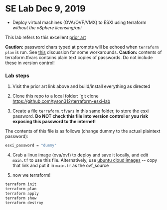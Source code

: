 # SE Lab Dec 9, 2019

* Deploy virtual machines (OVA/OVF/VMX) to ESXI using terraform _without the vSphere licensing/api_

This lab refers to this excellent [prior art](https://github.com/josenk/terraform-provider-esxi)

**Caution:** password chars typed at prompts will be echoed when `terraform plan` is run.
See [this](https://www.linode.com/docs/applications/configuration-management/secrets-management-with-terraform/) discussion for some workarounds.
**Caution:** contents of terraform.tfvars contains plain text copies of passwords. Do not include these in version control!

### Lab steps

1. Visit the prior art link above and build/install everything as directed

2. Clone this repo to a local folder: `git clone https://github.com/tyson312/terraform-esxi-lab

3. Create a file `terraform.tfvars` in this same folder, to store the esxi password. **Do NOT check this file into version control or you risk exposing this password to the internet!** 

The contents of this file is as follows (change dummy to the actual plaintext password):

```bash
esxi_password = "dummy"
```

4. Grab a linux image (ova/ovf) to deploy and save it locally, and edit `main.tf` to use this file. Alternatively, use [ubuntu cloud images](https://cloud-images.ubuntu.com/xenial/current/xenial-server-cloudimg-amd64.ova) -- copy that link and put it in `main.tf` as the ovf_source

5. now we terraform!

``` bash
terraform init
terraform plan
terraform apply
terraform show
terraform destroy
```
